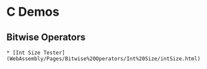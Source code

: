 # C Demos

## Bitwise Operators

    * [Int Size Tester](WebAssembly/Pages/Bitwise%20Operators/Int%20Size/intSize.html)
